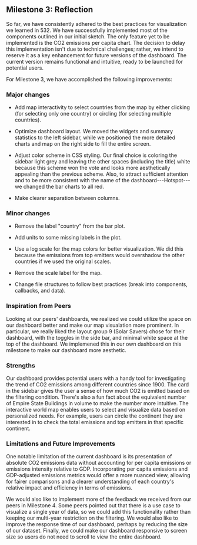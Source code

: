## Milestone 3: Reflection

So far, we have consistently adhered to the best practices for visualization we learned in 532. We have successfully implemented most of the components outlined in our initial sketch. The only feature yet to be implemented is the CO2 emissions per capita chart. The decision to delay this implementation isn't due to technical challenges; rather, we intend to reserve it as a key enhancement for future versions of the dashboard. The current version remains functional and intuitive, ready to be launched for potential users.

For Milestone 3, we have accomplished the following improvements:

### Major changes

-   Add map interactivity to select countries from the map by either clicking (for selecting only one country) or circling (for selecting multiple countries).

-   Optimize dashboard layout. We moved the widgets and summary statistics to the left sidebar, while we positioned the more detailed charts and map on the right side to fill the entire screen.

-   Adjust color scheme in CSS styling. Our final choice is coloring the sidebar light grey and leaving the other spaces (including the title) white because this scheme won the vote and looks more aesthetically appealing than the previous scheme. Also, to attract sufficient attention and to be more consistent with the name of the dashboard---Hotspot---we changed the bar charts to all red.

-   Make clearer separation between columns.

### Minor changes

-   Remove the label "country" from the bar plot.

-   Add units to some missing labels in the plot.

-   Use a log scale for the map colors for better visualization. We did this because the emissions from top emitters would overshadow the other countries if we used the original scales.

-   Remove the scale label for the map.

-   Change file structures to follow best practices (break into components, callbacks, and data).

### Inspiration from Peers
Looking at our peers' dashboards, we realized we could utilize the space on our dashboard better and make our map visualation more prominent. In particular, we really liked the layout group 9 (Solar Savers) chose for their dashboard, with the toggles in the side bar, and minimal white space at the top of the dashboard. We implemened this in our own dashboard on this milestone to make our dashboard more aesthetic.

### Strengths

Our dashboard provides potential users with a handy tool for investigating the trend of CO2 emissions among different countries since 1900. The card in the sidebar gives the user a sense of how much CO2 is emitted based on the filtering condition. There's also a fun fact about the equivalent number of Empire State Buildings in volume to make the number more intuitive. The interactive world map enables users to select and visualize data based on personalized needs. For example, users can circle the continent they are interested in to check the total emissions and top emitters in that specific continent.

### Limitations and Future Improvements

One notable limitation of the current dashboard is its presentation of absolute CO2 emissions data without accounting for per capita emissions or emissions intensity relative to GDP. Incorporating per capita emissions and GDP-adjusted emissions metrics would offer a more nuanced view, allowing for fairer comparisons and a clearer understanding of each country's relative impact and efficiency in terms of emissions. 

We would also like to implement more of the feedback we received from our peers in Milestone 4. Some peers pointed out that there is a use case to visualize a single year of data, so we could add this functionality rather than keeping our multi-year restriction on the filtering. We would also like to improve the response time of our dashboard, perhaps by reducing the size of our dataset. Finally, we could make our dashboard responsive to screen size so users do not need to scroll to view the entire dashboard.
